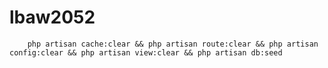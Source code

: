 # lbaw2052

        php artisan cache:clear && php artisan route:clear && php artisan config:clear && php artisan view:clear && php artisan db:seed
